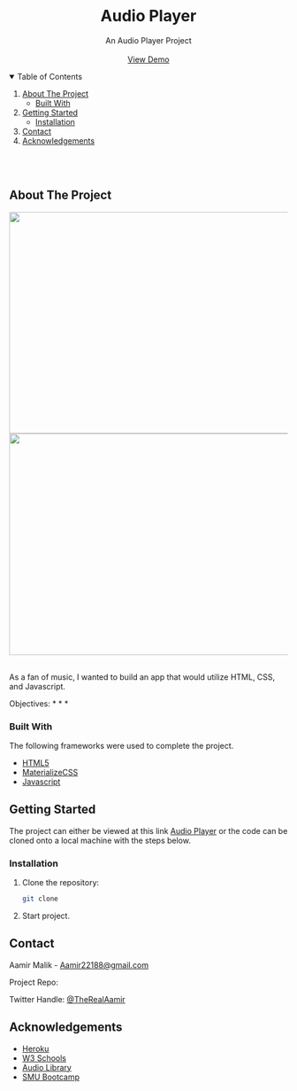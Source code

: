 <!-- Title -->

<br />
  <h1 align="center">Audio Player</h1>

  <p align="center">
    An Audio Player Project
    <br />
    <br />
    <a href="">View Demo</a>
  </p>
</p>



<!-- TABLE OF CONTENTS -->
<details open="open">
  <summary>Table of Contents</summary>
  <ol>
    <li>
      <a href="#about-the-project">About The Project</a>
      <ul>
        <li><a href="#built-with">Built With</a></li>
      </ul>
    </li>
    <li>
      <a href="#getting-started">Getting Started</a>
      <ul>
        <li><a href="#installation">Installation</a></li>
      </ul>
    </li>
    <li><a href="#contact">Contact</a></li>
    <li><a href="#acknowledgements">Acknowledgements</a></li>
  </ol>
</details>
<br/>
<br/>



<!-- ABOUT THE PROJECT -->
## About The Project

<img src="images/giphy-landing(readme).png" height="400" width="700">
<br>
<img src="images/search-gifs-section(readme).png" height="400" width="700">
<br/>
<br/>


As a fan of music, I wanted to build an app that would utilize HTML, CSS, and Javascript.

Objectives:
* 
* 
* 




### Built With

The following frameworks were used to complete the project.
* [HTML5](https://developer.mozilla.org/en-US/docs/Web/Guide/HTML/HTML5)
* [MaterializeCSS]()
* [Javascript](https://www.javascript.com/)






<!-- GETTING STARTED -->
## Getting Started

The project can either be viewed at this link [Audio Player](www.heroku.com/) or the code can be cloned onto a local machine with the steps below.


### Installation

1. Clone the repository:
   ```sh
   git clone 
   ```

2. Start project.




<!-- CONTACT -->
## Contact


Aamir Malik - Aamir22188@gmail.com

Project Repo: 

Twitter Handle: [@TheRealAamir](https://twitter.com/TheRealAamir)

<!-- ACKNOWLEDGEMENTS -->
## Acknowledgements
* [Heroku](www.heroku.com/)
* [W3 Schools](https://www.w3schools.com/)
* [Audio Library](https://www.audiolibrary.com.co/)
* [SMU Bootcamp](https://techbootcamps.smu.edu/)





